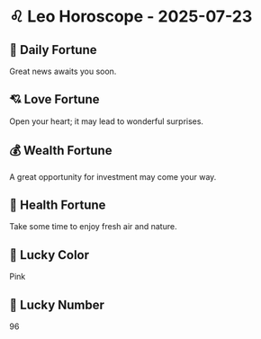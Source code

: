 # ♌ Leo Horoscope - 2025-07-23

## 🎯 Daily Fortune

Great news awaits you soon.

## 💘 Love Fortune

Open your heart; it may lead to wonderful surprises.

## 💰 Wealth Fortune

A great opportunity for investment may come your way.

## 🌱 Health Fortune

Take some time to enjoy fresh air and nature.

## 🎨 Lucky Color

Pink

## 🔢 Lucky Number

96
